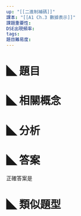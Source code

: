 ```yaml
---
up: "[[二進制補碼]]"
課本: "[[A1 Ch.3 數據表示]]"
課題重要性: 
DSE出現頻率: 
tags: 
題目難易度:
---
```


# ◣ 題目

# ◣ 相關概念

# ◣ 分析

# ◣ 答案
正確答案是 

# ◣ 類似題型